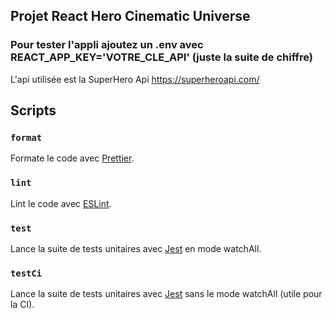 ## Projet React Hero Cinematic Universe

### Pour tester l'appli ajoutez un .env avec REACT_APP_KEY='VOTRE_CLE_API' (juste la suite de chiffre)

L'api utilisée est la SuperHero Api https://superheroapi.com/

## Scripts

### `format`

Formate le code avec [Prettier](https://prettier.io/).

### `lint`

Lint le code avec [ESLint](https://eslint.org/).

### `test`

Lance la suite de tests unitaires avec [Jest](https://jestjs.io/) en mode watchAll. 

### `testCi`

Lance la suite de tests unitaires avec [Jest](https://jestjs.io/) sans le mode watchAll (utile pour la CI).
